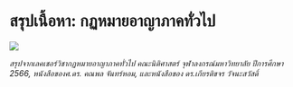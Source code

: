 # สรุปเนื้อหา: กฏหมายอาญาภาคทั่วไป

![](https://github.com/wattanit/thai-law-summaries/blob/main/%E0%B8%81%E0%B8%8F%E0%B8%AB%E0%B8%A1%E0%B8%B2%E0%B8%A2%E0%B8%AD%E0%B8%B2%E0%B8%8D%E0%B8%B2%E0%B8%A0%E0%B8%B2%E0%B8%84%E0%B8%97%E0%B8%B1%E0%B9%88%E0%B8%A7%E0%B9%84%E0%B8%9B/%E0%B8%81%E0%B8%8F%E0%B8%AB%E0%B8%A1%E0%B8%B2%E0%B8%A2%E0%B8%A5%E0%B8%B1%E0%B8%81%E0%B8%A9%E0%B8%93%E0%B8%B0%E0%B8%AD%E0%B8%B2%E0%B8%8D%E0%B8%B2%20%E0%B8%A0%E0%B8%B2%E0%B8%84%E0%B8%97%E0%B8%B1%E0%B9%88%E0%B8%A7%E0%B9%84%E0%B8%9B.png?raw=true)

_สรุปจากเลคเชอร์วิชากฏหมายอาญาภาคทั่วไป คณะนิติศาสตร์ จุฬาลงกรณ์มหาวิทยาลัย ปีการศึกษา 2566, หนังสือของศ.ดร. คณพล จันทร์หอม, และหนังสือของ ดร.เกียรติขจร วัจนะสวัสดิ์_
